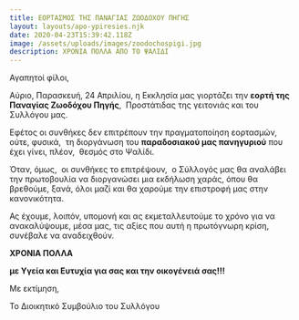 ```yaml
---
title: ΕΟΡΤΑΣΜΟΣ ΤΗΣ ΠΑΝΑΓΙΑΣ ΖΩΟΔΟΧΟΥ ΠΗΓΗΣ
layout: layouts/apo-ypiresies.njk
date: 2020-04-23T15:39:42.118Z
image: /assets/uploads/images/zoodochospigi.jpg
description: ΧΡΟΝΙΑ ΠΟΛΛΑ ΑΠΟ ΤΟ ΨΑΛΙΔΙ
---
```

Αγαπητοί φίλοι,

Αύριο, Παρασκευή, 24 Απριλίου, η Εκκλησία μας γιορτάζει την **εορτή της Παναγίας Ζωοδόχου Πηγής**,  Προστάτιδας της γειτονιάς και του Συλλόγου μας.

Εφέτος οι συνθήκες δεν επιτρέπουν την πραγματοποίηση εορτασμών, ούτε, φυσικά,  τη διοργάνωση του **παραδοσιακού μας πανηγυριού** που έχει γίνει, πλέον,  θεσμός στο Ψαλίδι. 

Όταν, όμως,  οι συνθήκες το επιτρέψουν,  ο Σύλλογός μας θα αναλάβει την πρωτοβουλία να διοργανώσει μια εκδήλωση χαράς, όπου θα βρεθούμε, ξανά, όλοι μαζί και θα χαρούμε την επιστροφή μας στην κανονικότητα.



Ας έχουμε, λοιπόν, υπομονή και ας εκμεταλλευτούμε το χρόνο για να ανακαλύψουμε, μέσα μας, τις αξίες που αυτή η πρωτόγνωρη κρίση, συνέβαλε να αναδειχθούν.



**ΧΡΟΝΙΑ ΠΟΛΛΑ**  

**με Υγεία και Ευτυχία για σας και την οικογένειά σας!!!**



Με εκτίμηση,

Το Διοικητικό Συμβούλιο του Συλλόγου